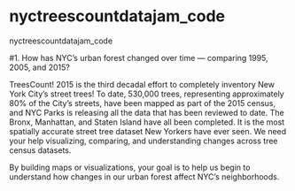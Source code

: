# nyctreescountdatajam_code
nyctreescountdatajam_code

#1. How has NYC’s urban forest changed over time — comparing 1995, 2005, and 2015?

TreesCount! 2015 is the third decadal effort to completely inventory New York City’s street trees! To date, 530,000 trees, representing approximately 80% of the City’s streets, have been mapped as part of the 2015 census, and NYC Parks is releasing all the data that has been reviewed to date. The Bronx, Manhattan, and Staten Island have all been completed. It is the most spatially accurate street tree dataset New Yorkers have ever seen. We need your help visualizing, comparing, and understanding changes across tree census datasets.

By building maps or visualizations, your goal is to help us begin to understand how changes in our urban forest affect NYC’s neighborhoods.
